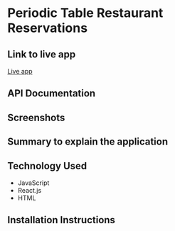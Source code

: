 # Periodic Table Restaurant Reservations

## Link to live app
[Live app](https://melwong08.github.io/restaurant-reservation/)

## API Documentation 
## Screenshots
## Summary to explain the application
## Technology Used

- JavaScript
- React.js
- HTML

## Installation Instructions